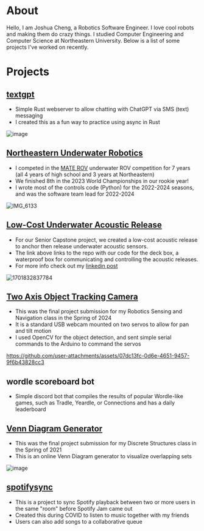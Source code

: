 # About

Hello, I am Joshua Cheng, a Robotics Software Engineer. I love cool robots and making them do crazy things. I studied Computer Engineering and Computer Science at Northeastern University. Below is a list of some projects I've worked on recently.

# Projects
## [textgpt](https://github.com/joshua2020181/textgpt)

- Simple Rust webserver to allow chatting with ChatGPT via SMS (text) messaging
- I created this as a fun way to practice using async in Rust

![image](https://github.com/user-attachments/assets/2c459692-98b5-446f-b6d0-324573b519ab)

## [Northeastern Underwater Robotics](https://github.com/NEURoboticsClub/neu-underwater-robotics)

- I competed in the [MATE ROV](https://materovcompetition.org/) underwater ROV competition for 7 years (all 4 years of high school and 3 years at Northeastern)
- We finished 8th in the 2023 World Championships in our rookie year!
- I wrote most of the controls code (Python) for the 2022-2024 seasons, and was the software team lead for 2022-2024

![IMG_6133](https://github.com/user-attachments/assets/bccec0e1-c537-4883-9135-e7c7148809ee)

## [Low-Cost Underwater Acoustic Release](https://github.com/Sound-Floats/deckbox)
- For our Senior Capstone project, we created a low-cost acoustic release to anchor then release underwater acoustic sensors.
- The link above links to the repo with our code for the deck box, a waterproof box for communicating and controlling the acoustic releases.
- For more info check out my [linkedin post](https://www.linkedin.com/posts/joshuacheng2020181_ece-northeastern-engineering-activity-7138165241569271808-DFnL/)

![1701832837784](https://github.com/user-attachments/assets/6e9433c0-89ce-4b09-b40f-078dc9322695)


## [Two Axis Object Tracking Camera](https://github.com/joshua2020181/rsn-final-project)
- This was the final project submission for my Robotics Sensing and Navigation class in the Spring of 2024
- It is a standard USB webcam mounted on two servos to allow for pan and tilt motion
- I used OpenCV for the object detection, and sent simple serial commands to the Arduino to command the servos

https://github.com/user-attachments/assets/07dc13fc-0d6e-4651-9457-9f6b43828cc3

## wordle scoreboard bot
- Simple discord bot that compiles the results of popular Wordle-like games, such as Tradle, Yeardle, or Connections and has a daily leaderboard

## [Venn Diagram Generator](https://github.com/joshua2020181/VennDiagramGenerator)
- This was the final project submission for my Discrete Structures class in the Spring of 2021
- This is an online Venn Diagram generator to visualize overlapping sets

![image](https://github.com/user-attachments/assets/7888c03e-70b0-4291-b313-32de6f6e9d36)


## [spotifysync](https://github.com/joshua2020181/spotifysync)
- This is a project to sync Spotify playback between two or more users in the same "room" before Spotify Jam came out
- Created this during COVID to listen to music together with my friends
- Users can also add songs to a collaborative queue

